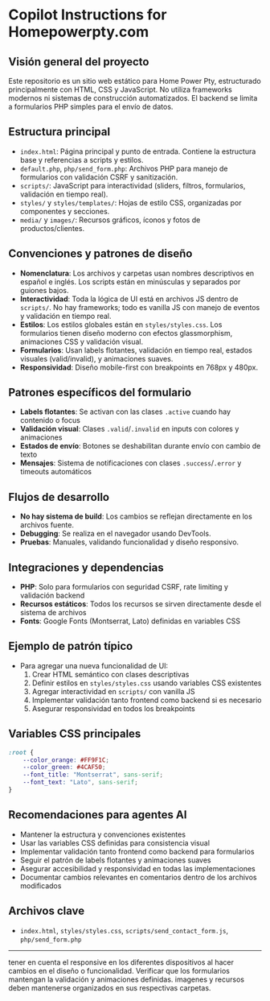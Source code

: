 # Copilot Instructions for Homepowerpty.com

## Visión general del proyecto
Este repositorio es un sitio web estático para Home Power Pty, estructurado principalmente con HTML, CSS y JavaScript. No utiliza frameworks modernos ni sistemas de construcción automatizados. El backend se limita a formularios PHP simples para el envío de datos.

## Estructura principal
- `index.html`: Página principal y punto de entrada. Contiene la estructura base y referencias a scripts y estilos.
- `default.php`, `php/send_form.php`: Archivos PHP para manejo de formularios con validación CSRF y sanitización.
- `scripts/`: JavaScript para interactividad (sliders, filtros, formularios, validación en tiempo real).
- `styles/` y `styles/templates/`: Hojas de estilo CSS, organizadas por componentes y secciones.
- `media/` y `images/`: Recursos gráficos, íconos y fotos de productos/clientes.

## Convenciones y patrones de diseño
- **Nomenclatura**: Los archivos y carpetas usan nombres descriptivos en español e inglés. Los scripts están en minúsculas y separados por guiones bajos.
- **Interactividad**: Toda la lógica de UI está en archivos JS dentro de `scripts/`. No hay frameworks; todo es vanilla JS con manejo de eventos y validación en tiempo real.
- **Estilos**: Los estilos globales están en `styles/styles.css`. Los formularios tienen diseño moderno con efectos glassmorphism, animaciones CSS y validación visual.
- **Formularios**: Usan labels flotantes, validación en tiempo real, estados visuales (valid/invalid), y animaciones suaves.
- **Responsividad**: Diseño mobile-first con breakpoints en 768px y 480px.

## Patrones específicos del formulario
- **Labels flotantes**: Se activan con las clases `.active` cuando hay contenido o focus
- **Validación visual**: Clases `.valid`/`.invalid` en inputs con colores y animaciones
- **Estados de envío**: Botones se deshabilitan durante envío con cambio de texto
- **Mensajes**: Sistema de notificaciones con clases `.success`/`.error` y timeouts automáticos

## Flujos de desarrollo
- **No hay sistema de build**: Los cambios se reflejan directamente en los archivos fuente.
- **Debugging**: Se realiza en el navegador usando DevTools.
- **Pruebas**: Manuales, validando funcionalidad y diseño responsivo.

## Integraciones y dependencias
- **PHP**: Solo para formularios con seguridad CSRF, rate limiting y validación backend
- **Recursos estáticos**: Todos los recursos se sirven directamente desde el sistema de archivos
- **Fonts**: Google Fonts (Montserrat, Lato) definidas en variables CSS

## Ejemplo de patrón típico
- Para agregar una nueva funcionalidad de UI:
  1. Crear HTML semántico con clases descriptivas
  2. Definir estilos en `styles/styles.css` usando variables CSS existentes
  3. Agregar interactividad en `scripts/` con vanilla JS
  4. Implementar validación tanto frontend como backend si es necesario
  5. Asegurar responsividad en todos los breakpoints

## Variables CSS principales
```css
:root {
    --color_orange: #FF9F1C;
    --color_green: #4CAF50;
    --font_title: "Montserrat", sans-serif;
    --font_text: "Lato", sans-serif;
}
```

## Recomendaciones para agentes AI
- Mantener la estructura y convenciones existentes
- Usar las variables CSS definidas para consistencia visual
- Implementar validación tanto frontend como backend para formularios
- Seguir el patrón de labels flotantes y animaciones suaves
- Asegurar accesibilidad y responsividad en todas las implementaciones
- Documentar cambios relevantes en comentarios dentro de los archivos modificados

## Archivos clave
- `index.html`, `styles/styles.css`, `scripts/send_contact_form.js`, `php/send_form.php`

---
tener en cuenta el responsive en los diferentes dispositivos al hacer cambios en el diseño o funcionalidad.
Verificar que los formularios mantengan la validación y animaciones definidas.
imagenes y recursos deben mantenerse organizados en sus respectivas carpetas.